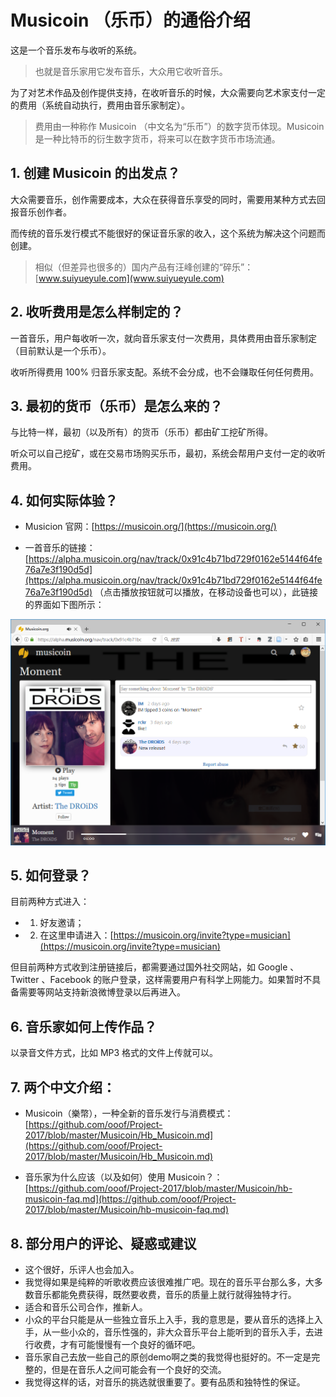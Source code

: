 # Musicoin （乐币）的通俗介绍 

这是一个音乐发布与收听的系统。

> 也就是音乐家用它发布音乐，大众用它收听音乐。

为了对艺术作品及创作提供支持，在收听音乐的时候，大众需要向艺术家支付一定的费用（系统自动执行，费用由音乐家制定）。

> 费用由一种称作 Musicoin （中文名为“乐币”）的数字货币体现。Musicoin 是一种比特币的衍生数字货币，将来可以在数字货币市场流通。



## 1. 创建 Musicoin 的出发点？

大众需要音乐，创作需要成本，大众在获得音乐享受的同时，需要用某种方式去回报音乐创作者。

而传统的音乐发行模式不能很好的保证音乐家的收入，这个系统为解决这个问题而创建。

> 相似（但差异也很多的）国内产品有汪峰创建的“碎乐”：[www.suiyueyule.com](www.suiyueyule.com)

## 2. 收听费用是怎么样制定的？

一首音乐，用户每收听一次，就向音乐家支付一次费用，具体费用由音乐家制定（目前默认是一个乐币）。

收听所得费用 100% 归音乐家支配。系统不会分成，也不会赚取任何任何费用。


## 3. 最初的货币（乐币）是怎么来的？

与比特一样，最初（以及所有）的货币（乐币）都由矿工挖矿所得。

听众可以自己挖矿，或在交易市场购买乐币，最初，系统会帮用户支付一定的收听费用。

## 4. 如何实际体验？

- Musicion 官网：[https://musicoin.org/](https://musicoin.org/)

- 一首音乐的链接：[https://alpha.musicoin.org/nav/track/0x91c4b71bd729f0162e5144f64fe76a7e3f190d5d](https://alpha.musicoin.org/nav/track/0x91c4b71bd729f0162e5144f64fe76a7e3f190d5d) （点击播放按钮就可以播放，在移动设备也可以），此链接的界面如下图所示：

![](img/2017-03-09-play.png)

## 5. 如何登录？

目前两种方式进入：

- 1. 好友邀请；
- 2. 在这里申请进入：[https://musicoin.org/invite?type=musician](https://musicoin.org/invite?type=musician)

但目前两种方式收到注册链接后，都需要通过国外社交网站，如 Google 、Twitter 、Facebook 的账户登录，这样需要用户有科学上网能力。如果暂时不具备需要等网站支持新浪微博登录以后再进入。

## 6. 音乐家如何上传作品？

以录音文件方式，比如 MP3 格式的文件上传就可以。

## 7. 两个中文介绍：

- Musicoin（樂幣），一种全新的音乐发行与消费模式：[https://github.com/ooof/Project-2017/blob/master/Musicoin/Hb_Musicoin.md](https://github.com/ooof/Project-2017/blob/master/Musicoin/Hb_Musicoin.md)

- 音乐家为什么应该（以及如何）使用 Musicoin？：[https://github.com/ooof/Project-2017/blob/master/Musicoin/hb-musicoin-faq.md](https://github.com/ooof/Project-2017/blob/master/Musicoin/hb-musicoin-faq.md)

## 8. 部分用户的评论、疑惑或建议

- 这个很好，乐评人也会加入。
- 我觉得如果是纯粹的听歌收费应该很难推广吧。现在的音乐平台那么多，大多数音乐都能免费获得，既然要收费，音乐的质量上就行就得独特才行。
- 适合和音乐公司合作，推新人。
- 小众的平台只能是从一些独立音乐上入手，我的意思是，要从音乐的选择上入手，从一些小众的，音乐性强的，非大众音乐平台上能听到的音乐入手，去进行收费，才有可能慢慢有一个良好的循环吧。
- 音乐家自己去放一些自己的原创demo啊之类的我觉得也挺好的。不一定是完整的，但是在音乐人之间可能会有一个良好的交流。
- 我觉得这样的话，对音乐的挑选就很重要了。要有品质和独特性的保证。
